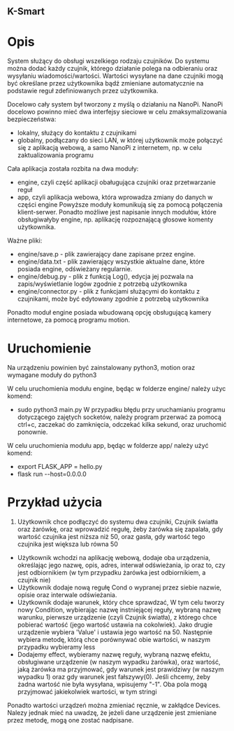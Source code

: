 ## K-Smart  

# Opis

System służący do obsługi wszelkiego rodzaju czujników. Do systemu można dodać każdy czujnik, którego działanie polega na odbieraniu oraz wysyłaniu wiadomości/wartości.
Wartości wysyłane na dane czujniki mogą być określane przez użytkownika bądź zmieniane automatycznie na podstawie reguł zdefiniowanych przez użytkownika.

Docelowo cały system był tworzony z myślą o działaniu na NanoPi. NanoPi docelowo powinno mieć dwa interfejsy sieciowe w celu zmaksymalizowania bezpieczeństwa:
- lokalny, służący do kontaktu z czujnikami
- globalny, podłączany do sieci LAN, w której użytkownik może połączyć się z aplikacją webową, a samo NanoPi z internetem, np. w celu zaktualizowania programu

Cała aplikacja została rozbita na dwa moduły:
- engine, czyli część aplikacji obaługująca czujniki oraz przetwarzanie reguł
- app, czyli aplikacja webowa, która wprowadza zmiany do danych w części engine
Powyższe moduły komunikują się za pomocą połączenia klient-serwer. Ponadto możliwe jest napisanie innych modułów, które obsługiwałyby engine, np. aplikację rozpoznającą głosowe komenty użytkownika.

Ważne pliki:
- engine/save.p - plik zawierający dane zapisane przez engine.
- engine/data.txt - plik zawierający wszystkie aktualne dane, które posiada engine, odświeżany regularnie. 
- engine/debug.py - plik z funkcją Log(), edycja jej pozwala na zapis/wyświetlanie logów zgodnie z potrzebą użytkownika
- engine/connector.py - plik z funkcjami służącymi do kontaktu z czujnikami, może być edytowany zgodnie z potrzebą użytkownika

Ponadto moduł engine posiada wbudowaną opcję obsługującą kamery internetowe, za pomocą programu motion. 

# Uruchomienie
Na urządzeniu powinien być zainstalowany python3, motion oraz wymagane moduły do python3

W celu uruchomienia modułu engine, będąc w folderze engine/ należy użyc komend:
- sudo python3 main.py
W przypadku błędu przy uruchamianiu programu dotyczącego zajętych socketów, należy program przerwać za pomocą ctrl+c, zaczekać do zamknięcia, odczekać kilka sekund, oraz uruchomić ponownie.

W celu uruchomienia modułu app, będąc w folderze app/ należy użyć komend:
- export FLASK_APP = hello.py
- flask run --host=0.0.0.0

# Przykład użycia

1. Użytkownik chce podłączyć do systemu dwa czujniki, Czujnik światła oraz żarówkę, oraz wprowadzić regułę, żeby żarówka się zapalała, gdy wartość czujnika jest niższa niż 50, oraz gasła, gdy wartość tego czujnika jest większa lub równa 50
- Użytkownik wchodzi na aplikację webową, dodaje oba urządzenia, określając jego nazwę, opis, adres, interwał odświeżania, ip oraz to, czy jest odbiornikiem (w tym przypadku żarówka jest odbiornikiem, a czujnik nie)
- Użytkownik dodaje nową regułę Cond o wypranej przez siebie nazwie, opisie oraz interwale odświeżania.
- Użytkownik dodaje warunek, który chce sprawdzać, W tym celu tworzy nowy Condition, wybierając nazwę instniejącej reguły, wybraną nazwę warunku, pierwsze urządzenie (czyli Czujnik światła), z którego chce pobierać wartość (jego wartość ustawia na cokolwiek). Jako drugie urządzenie wybiera 'Value' i ustawia jego wartość na 50. Następnie wybiera metodę, którą chce porównywać obie wartości, w naszym przypadku wybieramy less
- Dodajemy effect, wybieramy nazwę reguły, wybraną nazwę efektu, obsługiwane urządzenie (w naszym wypadku żarówka), oraz wartość, jaką żarówka ma przyjmować, gdy warunek jest prawidziwy (w naszym wypadku 1) oraz gdy warunek jest fałszywy(0). Jeśli chcemy, żeby żadna wartość nie była wysyłana, wpisujemy "-1". Oba pola mogą przyjmować jakiekolwiek wartości, w tym stringi

Ponadto wartości urządzeń można zmieniać ręcznie, w zakłądce Devices. Nalezy jednak mieć na uwadzę, że jeżeli dane urządzenie jest zmieniane przez metodę, mogą one zostać nadpisane.
